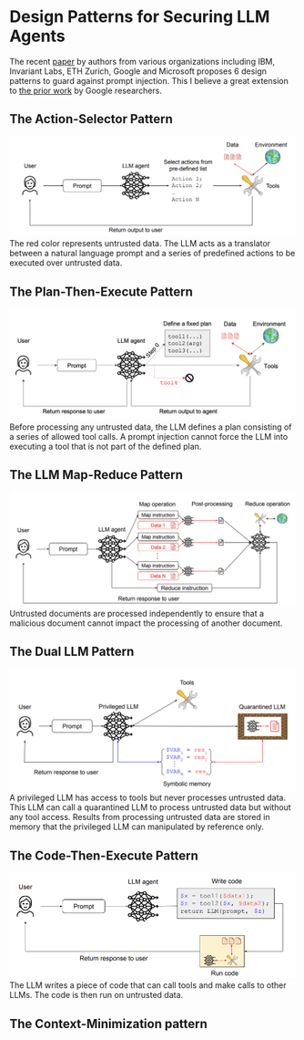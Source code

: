 # Design Patterns for Securing LLM Agents

The recent [paper](https://arxiv.org/pdf/2506.08837) by authors from various organizations including IBM, Invariant Labs, ETH Zurich, Google and Microsoft proposes 6 design patterns to guard against prompt injection. This I believe a great extension to [the prior work](https://arxiv.org/pdf/2503.18813) by Google researchers. 

## The Action-Selector Pattern
<img src="media/action-selector-pattern.png" width=600 />
The red color represents untrusted data. The LLM acts as a translator between a natural language prompt and a series of predefined actions to be executed over untrusted data.

## The Plan-Then-Execute Pattern
<img src="media/plan-then-execute-pattern.png" width=600 />
Before processing any untrusted data, the LLM defines a plan consisting of a series of allowed tool calls. A prompt injection cannot force the LLM into executing a tool that is not part of the defined plan.

## The LLM Map-Reduce Pattern
<img src="media/map-reduce-pattern.png" width=600 />
Untrusted documents are processed independently to ensure that a malicious document cannot impact the processing of another document.

## The Dual LLM Pattern
<img src="media/dual-llm-pattern.png" width=600 />
A privileged LLM has access to tools but never processes untrusted data. This LLM  can call a quarantined LLM to process untrusted data but without any tool access. Results from processing  untrusted data are stored in memory that the privileged LLM can manipulated by reference only.

## The Code-Then-Execute Pattern
<img src="media/code-then-execute-pattern.png" width=600 />
The LLM writes a piece of code that can call tools and make calls to other LLMs. The code is then run on untrusted data.

## The Context-Minimization pattern

